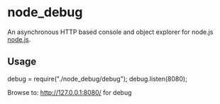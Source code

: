 node_debug
==========

An asynchronous HTTP based console and object explorer for node.js [node.js](http://nodejs.org/).


Usage
-----

debug = require("./node_debug/debug");
debug.listen(8080);



Browse to: http://127.0.0.1:8080/ for debug

